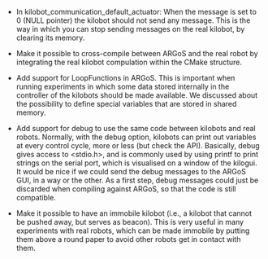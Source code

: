 * In kilobot_communication_default_actuator: When the message is set
  to 0 (NULL pointer) the kilobot should not send any message. This is
  the way in which you can stop sending messages on the real kilobot, by
  clearing its memory.

* Make it possible to cross-compile between ARGoS and the real robot
  by integrating the real kilobot compulation within the CMake
  structure.

* Add support for LoopFunctions in ARGoS. This is important when
  running experiments in which some data stored internally in the
  controller of the kilobots should be made available. We discussed
  about the possibility to define special variables that are stored in
  shared memory.

* Add support for debug to use the same code between kilobots and real
  robots. Normally, with the debug option, kilobots can print out
  variables at every control cycle, more or less (but check the
  API). Basically, debug gives access to <stdio.h>, and is commonly
  used by using printf to print strings on the serial port, which is
  visualised on a window of the kilogui. It would be nice if we could
  send the debug messages to the ARGoS GUI, in a way or the other. As
  a first step, debug messages could just be discarded when compiling
  against ARGoS, so that the code is still compatible.

* Make it possible to have an immobile kilobot (i.e., a kilobot that
  cannot be pushed away, but serves as beacon). This is very useful in
  many experiments with real robots, which can be made immobile by
  putting them above a round paper to avoid other robots get in
  contact with them.

